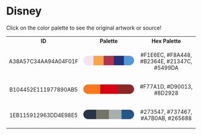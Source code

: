 
<!DOCTYPE html>
<html><body>
<h1>Disney</h1>
<p>Click on the color palette to see the original artwork or source!</p>
<table style="width:100%">
<tr><th style="text-align: center; vertical-align: middle;">ID</th><th style="text-align: center; vertical-align: middle;">Palette</th><th style="text-align: center; vertical-align: middle;">Hex Palette</th></tr>
<tr><td style="text-align: center; vertical-align: middle;"><p style="font-size:14px">A38A57C34AA94A04F01F</p></td> <td style="text-align: center; vertical-align: middle;"><a href=https://filmartgallery.com/products/aladdin-1 style="font-size:14px"><img style="border-radius: 14px;" src="../media/swatches/A38A57C34AA94A04F01F.png" height="25"></a></td> <td style="text-align: center; vertical-align: middle;"><p style="font-size:14px">#F1E6EC, #F8A448, #B2364E, #21347C, #5499DA</p></td></tr>
<tr><td style="text-align: center; vertical-align: middle;"><p style="font-size:14px">B104452E111977890AB5</p></td> <td style="text-align: center; vertical-align: middle;"><a href=https://filmartgallery.com/products/the-lion-king style="font-size:14px"><img style="border-radius: 14px;" src="../media/swatches/B104452E111977890AB5.png" height="25"></a></td> <td style="text-align: center; vertical-align: middle;"><p style="font-size:14px">#F77A1D, #D90013, #8D2928</p></td></tr>
<tr><td style="text-align: center; vertical-align: middle;"><p style="font-size:14px">1EB115912963DD4E98E5</p></td> <td style="text-align: center; vertical-align: middle;"><a href=https://filmartgallery.com/products/the-lion-king-1 style="font-size:14px"><img style="border-radius: 14px;" src="../media/swatches/1EB115912963DD4E98E5.png" height="25"></a></td> <td style="text-align: center; vertical-align: middle;"><p style="font-size:14px">#273547, #737467, #A7B0AB, #265688</p></td></tr>
</table>
</body></html>
